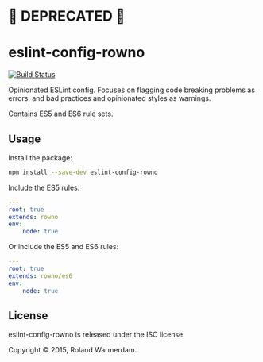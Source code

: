 # 🚨 DEPRECATED 🚨

# eslint-config-rowno

[![Build Status](https://api.travis-ci.org/Rowno/eslint-config-rowno.svg?branch=master)](https://travis-ci.org/Rowno/eslint-config-rowno)

Opinionated ESLint config. Focuses on flagging code breaking problems as errors, and bad practices and opinionated styles as warnings.

Contains ES5 and ES6 rule sets.


Usage
-----

Install the package:
```bash
npm install --save-dev eslint-config-rowno
```

Include the ES5 rules:
```yaml
---
root: true
extends: rowno
env:
    node: true
```

Or include the ES5 and ES6 rules:
```yaml
---
root: true
extends: rowno/es6
env:
    node: true
```


License
-------
eslint-config-rowno is released under the ISC license.

Copyright © 2015, Roland Warmerdam.

